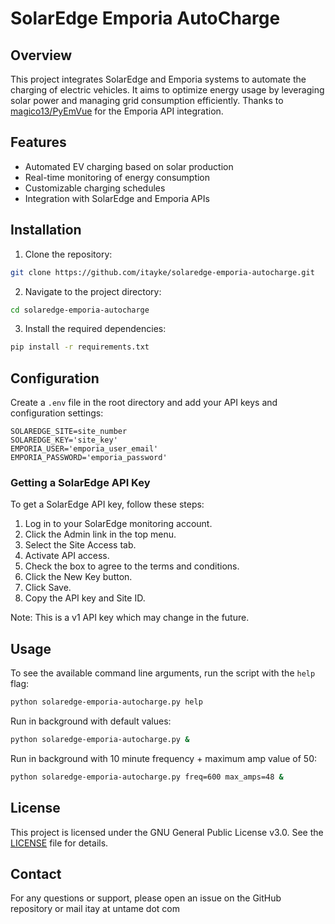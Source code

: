 # SolarEdge Emporia AutoCharge

## Overview
This project integrates SolarEdge and Emporia systems to automate the charging of electric vehicles. It aims to optimize energy usage by leveraging solar power and managing grid consumption efficiently.
Thanks to [magico13/PyEmVue](https://github.com/magico13/PyEmVue) for the Emporia API integration.

## Features
- Automated EV charging based on solar production
- Real-time monitoring of energy consumption
- Customizable charging schedules
- Integration with SolarEdge and Emporia APIs 

## Installation
1. Clone the repository:
  ```sh
  git clone https://github.com/itayke/solaredge-emporia-autocharge.git
  ```
2. Navigate to the project directory:
  ```sh
  cd solaredge-emporia-autocharge
  ```
3. Install the required dependencies:
  ```sh
  pip install -r requirements.txt
  ```

## Configuration
Create a `.env` file in the root directory and add your API keys and configuration settings:
```env
SOLAREDGE_SITE=site_number
SOLAREDGE_KEY='site_key'
EMPORIA_USER='emporia_user_email'
EMPORIA_PASSWORD='emporia_password'
```

### Getting a SolarEdge API Key
To get a SolarEdge API key, follow these steps:
1. Log in to your SolarEdge monitoring account.
2. Click the Admin link in the top menu.
3. Select the Site Access tab.
4. Activate API access.
5. Check the box to agree to the terms and conditions.
6. Click the New Key button.
7. Click Save.
8. Copy the API key and Site ID.

Note: This is a v1 API key which may change in the future.

## Usage
To see the available command line arguments, run the script with the `help` flag:
```sh
python solaredge-emporia-autocharge.py help
```

Run in background with default values:
```sh
python solaredge-emporia-autocharge.py &
```

Run in background with 10 minute frequency + maximum amp value of 50:
```sh
python solaredge-emporia-autocharge.py freq=600 max_amps=48 &
```

## License
This project is licensed under the GNU General Public License v3.0. See the [LICENSE](LICENSE) file for details.

## Contact
For any questions or support, please open an issue on the GitHub repository or mail itay at untame dot com
